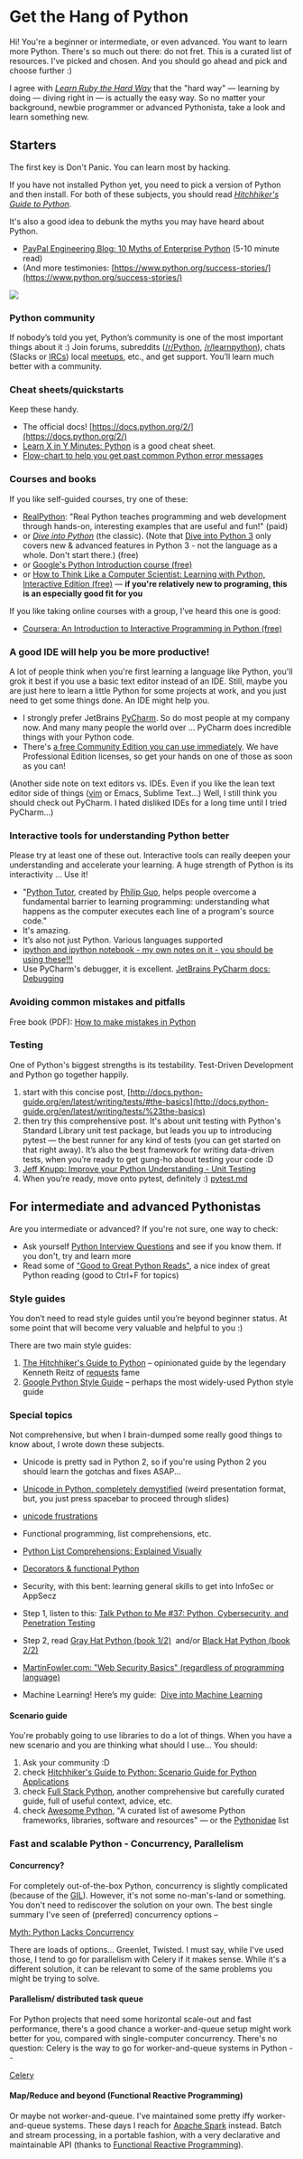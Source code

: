 # Get the Hang of Python

Hi! You're a beginner or intermediate, or even advanced. You want to learn more Python. There's so much out there: do not fret. This is a curated list of resources. I've picked and chosen. And you should go ahead and pick and choose further :)

I agree with [_Learn Ruby the Hard Way_](https://learnrubythehardway.org/book/preface.html) that the "hard way" — learning by doing — diving right in — is actually the easy way. So no matter your background, newbie programmer or advanced Pythonista, take a look and learn something new.

## Starters

The first key is Don't Panic. You can learn most by hacking. 

If you have not installed Python yet, you need to pick a version of Python and then install. For both of these subjects, you should read [_Hitchhiker's Guide to Python_](http://docs.python-guide.org/en/latest/). 

It's also a good idea to debunk the myths you may have heard about Python.

* [PayPal Engineering Blog: 10 Myths of Enterprise Python](https://www.paypal-engineering.com/2014/12/10/10-myths-of-enterprise-python/) (5-10 minute read)  
* (And more testimonies: [https://www.python.org/success-stories/](https://www.python.org/success-stories/)

![](http://imgs.xkcd.com/comics/python.png)

### Python community

If nobody’s told you yet, Python’s community is one of the most important things about it :) Join forums, subreddits ([/r/Python](https://reddit.com/r/Python), [/r/learnpython](https://reddit.com/r/Python)), chats (Slacks or [IRCs](http://webchat.freenode.net/?channel=%23%23learnpython)) local [meetups](https://meetup.com), etc., and get support. You’ll learn much better with a community.

### Cheat sheets/quickstarts

Keep these handy.

 * The official docs! [https://docs.python.org/2/](https://docs.python.org/2/)
 * [Learn X in Y Minutes: Python](https://learnxinyminutes.com/docs/python/) is a good cheat sheet.
 * [Flow-chart to help you get past common Python error messages](http://i.imgur.com/WRuJV6r.png)


### Courses and books

If you like self-guided courses, try one of these:

 * [RealPython](https://realpython.com/): "Real Python teaches programming and web development through hands-on, interesting examples that are useful and fun!" (paid)
 * or _[Dive into Python](http://www.diveinto.org/python3/)_ (the classic). (Note that [Dive into Python 3](http://www.diveinto.org/python3/) only covers new & advanced features in Python 3 - not the language as a whole. Don't start there.) (free)
 * or [Google's Python Introduction course (free)](https://developers.google.com/edu/python/)
 * or [How to Think Like a Computer Scientist: Learning with Python, Interactive Edition (free)](http://interactivepython.org/courselib/static/thinkcspy/index.html) — **if you're relatively new to programing, this is an especially good fit for you**

If you like taking online courses with a group, I’ve heard this one is good:

 * [Coursera: An Introduction to Interactive Programming in Python (free)](https://www.coursera.org/learn/interactive-python-1)

### A good IDE will help you be more productive!

A lot of people think when you're first learning a language like Python, you'll grok it best if you use a basic text editor instead of an IDE. Still, maybe you are just here to learn a little Python for some projects at work, and you just need to get some things done. An IDE might help you.

 * I strongly prefer JetBrains [PyCharm](https://www.jetbrains.com/pycharm/). So do most people at my company now. And many many people the world over … PyCharm does incredible things with your Python code. 
 * There's [a free Community Edition you can use immediately](https://www.jetbrains.com/pycharm/download/). We have Professional Edition licenses, so get your hands on one of those as soon as you can!
 
(Another side note on text editors vs. IDEs. Even if you like the lean text editor side of things ([vim](http://vim-adventures.com/) or Emacs, Sublime Text...) Well, I still think you should check out PyCharm. I hated disliked IDEs for a long time until I tried PyCharm...)

### Interactive tools for understanding Python better

Please try at least one of these out. Interactive tools can really deepen your understanding and accelerate your learning. A huge strength of Python is its interactivity ... Use it! 

 * "[Python Tutor](http://pythontutor.com/visualize.html), created by [Philip Guo](http://www.pgbovine.net/), helps people overcome a fundamental barrier to learning programming: understanding what happens as the computer executes each line of a program's source code."
  * It's amazing.
  * It’s also not just Python. Various languages supported
 * [ipython and ipython notebook - my own notes on it - you should be using these!!!](https://docs.google.com/document/d/1B-pK6Kt5AlgJ-mal_p4Bu9_-KJBys9hAALtwOm-LG7Q/pub) 
 * Use PyCharm's debugger, it is excellent. [JetBrains PyCharm docs: Debugging](https://www.jetbrains.com/pycharm/help/debugging.html)

### Avoiding common mistakes and pitfalls

Free book (PDF): [How to make mistakes in Python](http://www.oreilly.com/programming/free/files/how-to-make-mistakes-in-python.pdf)

### Testing

One of Python's biggest strengths is its testability. Test-Driven Development and Python go together happily.

  1. start with this concise post, [http://docs.python-guide.org/en/latest/writing/tests/#the-basics](http://docs.python-guide.org/en/latest/writing/tests/%23the-basics)
  2. then try this comprehensive post. It's about unit testing with Python's Standard Library unit test package, but leads you up to introducing pytest — the best runner for any kind of tests (you can get started on that right away). It’s also the best framework for writing data-driven tests, when you’re ready to get gung-ho about testing your code :D
  3. [Jeff Knupp: Improve your Python Understanding - Unit Testing](https://www.jeffknupp.com/blog/2013/12/09/improve-your-python-understanding-unit-testing/)
  4. When you’re ready, move onto pytest, definitely :) [pytest.md](pytest.md)

## For intermediate and advanced Pythonistas

Are you intermediate or advanced? If you're not sure, one way to check:

  * Ask yourself [Python Interview Questions](https://www.reddit.com/r/Python/comments/1knw7z/python_interview_questions) and see if you know them. If you don't, try and learn more
  * Read some of ["Good to Great Python Reads"](http://jessenoller.com/good-to-great-python-reads/), a nice index of great Python reading (good to Ctrl+F for topics)

### Style guides

You don’t need to read style guides until you’re beyond beginner status. At some point that will become very valuable and helpful to you :)

There are two main style guides:

1. [The Hitchhiker's Guide to Python](http://docs.python-guide.org/en/latest/) – opinionated guide by the legendary Kenneth Reitz of [requests](https://github.com/kennethreitz/requests]) fame
2. [Google Python Style Guide](https://google.github.io/styleguide/pyguide.html) – perhaps the most widely-used Python style guide

### Special topics

Not comprehensive, but when I brain-dumped some really good things to know about, I wrote down these subjects.

- Unicode is pretty sad in Python 2, so if you're using Python 2 you should learn the gotchas and fixes ASAP...
 - [Unicode in Python, completely demystified](http://farmdev.com/talks/unicode/) (weird presentation format, but, you just press spacebar to proceed through slides)
 - [unicode frustrations](https://pythonhosted.org/kitchen/unicode-frustrations.html)  
- Functional programming, list comprehensions, etc.
 - [Python List Comprehensions: Explained Visually](http://treyhunner.com/2015/12/python-list-comprehensions-now-in-color/)
 - [Decorators & functional Python](http://brianholdefehr.com/decorators-and-functional-python)

- Security, with this bent: learning general skills to get into InfoSec or AppSecz
 - Step 1, listen to this: [Talk Python to Me #37: Python, Cybersecurity, and Penetration Testing](https://talkpython.fm/episodes/show/37/python-cybersecurity-and-penetration-testing) 
 - Step 2, read [Gray Hat Python (book 1/2)](http://www.amazon.com/Gray-Hat-Python-Programming-Engineers/dp/1593271921)  and/or [Black Hat Python (book 2/2)](http://www.amazon.com/gp/product/1593275900/])
 - [MartinFowler.com: "Web Security Basics" (regardless of programming language)](http://martinfowler.com/articles/web-security-basics.html)
- Machine Learning! Here’s my guide:  [Dive into Machine Learning](https://github.com/hangtwenty/dive-into-machine-learning) 


#### Scenario guide

You're probably going to use libraries to do a lot of things. When you have a new scenario and you are thinking what should I use... You should:

1. Ask your community :D
2. check [Hitchhiker's Guide to Python: Scenario Guide for Python Applications](http://docs.python-guide.org/en/latest/%23scenario-guide-for-python-applications)
3. check [Full Stack Python](http://www.fullstackpython.com/table-of-contents.html), another comprehensive but carefully curated guide, full of useful context, advice, etc.
4. check [Awesome Python](https://github.com/vinta/awesome-python), "A curated list of awesome Python frameworks, libraries, software and resources" — or the [Pythonidae](https://github.com/svaksha/pythonidae)  list

### Fast and scalable Python - Concurrency, Parallelism

#### Concurrency?

For completely out-of-the-box Python, concurrency is slightly complicated (because of the [GIL](https://wiki.python.org/moin/GlobalInterpreterLock)). However, it's not some no-man's-land or something. You don't need to rediscover the solution on your own. The best single summary I've seen of (preferred) concurrency options – 

[Myth: Python Lacks Concurrency](https://www.paypal-engineering.com/2014/12/10/10-myths-of-enterprise-python/#python-lacks-concurrency)

There are loads of options... Greenlet, Twisted. I must say, while I've used those, I tend to go for parallelism with Celery if it makes sense. While it's a different solution, it can be relevant to some of the same problems you might be trying to solve.

#### Parallelism/ distributed task queue

For Python projects that need some horizontal scale-out and fast performance, there's a good chance a worker-and-queue setup might work better for you, compared with single-computer concurrency. There's no question: Celery is the way to go for worker-and-queue systems in Python --

[Celery](http://docs.celeryproject.org/en/latest/)

#### Map/Reduce and beyond (Functional Reactive Programming)

Or maybe not worker-and-queue. I've maintained some pretty iffy worker-and-queue systems. These days I reach for [Apache Spark](http://spark.apache.org) instead. Batch and stream processing, in a portable fashion, with a very declarative and maintainable API (thanks to [Functional Reactive Programming](https://gist.github.com/staltz/868e7e9bc2a7b8c1f754)).
